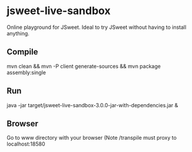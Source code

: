 # jsweet-live-sandbox
Online playground for JSweet. Ideal to try JSweet without having to install anything.

## Compile
mvn clean && mvn -P client generate-sources && mvn package assembly:single

## Run
java -jar target/jsweet-live-sandbox-3.0.0-jar-with-dependencies.jar &

## Browser
Go to www directory with your browser
(Note /transpile must proxy to localhost:18580
